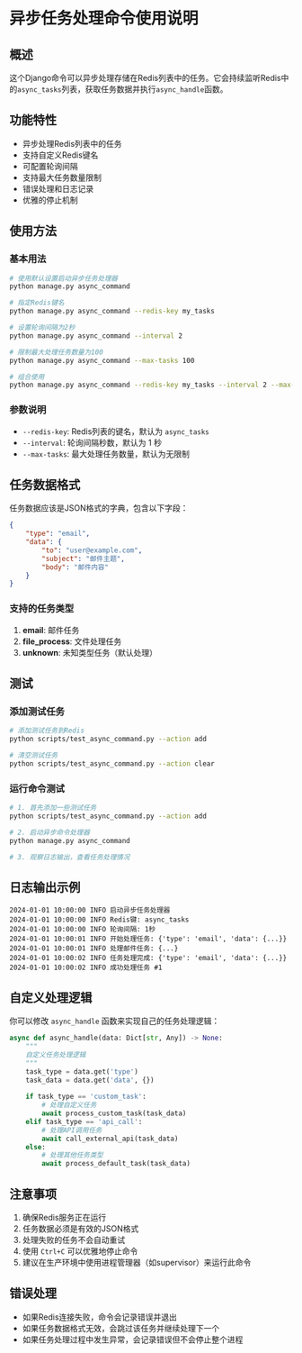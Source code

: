 # 异步任务处理命令使用说明

## 概述

这个Django命令可以异步处理存储在Redis列表中的任务。它会持续监听Redis中的`async_tasks`列表，获取任务数据并执行`async_handle`函数。

## 功能特性

- 异步处理Redis列表中的任务
- 支持自定义Redis键名
- 可配置轮询间隔
- 支持最大任务数量限制
- 错误处理和日志记录
- 优雅的停止机制

## 使用方法

### 基本用法

```bash
# 使用默认设置启动异步任务处理器
python manage.py async_command

# 指定Redis键名
python manage.py async_command --redis-key my_tasks

# 设置轮询间隔为2秒
python manage.py async_command --interval 2

# 限制最大处理任务数量为100
python manage.py async_command --max-tasks 100

# 组合使用
python manage.py async_command --redis-key my_tasks --interval 2 --max-tasks 100
```

### 参数说明

- `--redis-key`: Redis列表的键名，默认为 `async_tasks`
- `--interval`: 轮询间隔秒数，默认为 1 秒
- `--max-tasks`: 最大处理任务数量，默认为无限制

## 任务数据格式

任务数据应该是JSON格式的字典，包含以下字段：

```json
{
    "type": "email",
    "data": {
        "to": "user@example.com",
        "subject": "邮件主题",
        "body": "邮件内容"
    }
}
```

### 支持的任务类型

1. **email**: 邮件任务
2. **file_process**: 文件处理任务
3. **unknown**: 未知类型任务（默认处理）

## 测试

### 添加测试任务

```bash
# 添加测试任务到Redis
python scripts/test_async_command.py --action add

# 清空测试任务
python scripts/test_async_command.py --action clear
```

### 运行命令测试

```bash
# 1. 首先添加一些测试任务
python scripts/test_async_command.py --action add

# 2. 启动异步命令处理器
python manage.py async_command

# 3. 观察日志输出，查看任务处理情况
```

## 日志输出示例

```
2024-01-01 10:00:00 INFO 启动异步任务处理器
2024-01-01 10:00:00 INFO Redis键: async_tasks
2024-01-01 10:00:00 INFO 轮询间隔: 1秒
2024-01-01 10:00:01 INFO 开始处理任务: {'type': 'email', 'data': {...}}
2024-01-01 10:00:01 INFO 处理邮件任务: {...}
2024-01-01 10:00:02 INFO 任务处理完成: {'type': 'email', 'data': {...}}
2024-01-01 10:00:02 INFO 成功处理任务 #1
```

## 自定义处理逻辑

你可以修改 `async_handle` 函数来实现自己的任务处理逻辑：

```python
async def async_handle(data: Dict[str, Any]) -> None:
    """
    自定义任务处理逻辑
    """
    task_type = data.get('type')
    task_data = data.get('data', {})
    
    if task_type == 'custom_task':
        # 处理自定义任务
        await process_custom_task(task_data)
    elif task_type == 'api_call':
        # 处理API调用任务
        await call_external_api(task_data)
    else:
        # 处理其他任务类型
        await process_default_task(task_data)
```

## 注意事项

1. 确保Redis服务正在运行
2. 任务数据必须是有效的JSON格式
3. 处理失败的任务不会自动重试
4. 使用 `Ctrl+C` 可以优雅地停止命令
5. 建议在生产环境中使用进程管理器（如supervisor）来运行此命令

## 错误处理

- 如果Redis连接失败，命令会记录错误并退出
- 如果任务数据格式无效，会跳过该任务并继续处理下一个
- 如果任务处理过程中发生异常，会记录错误但不会停止整个进程 
